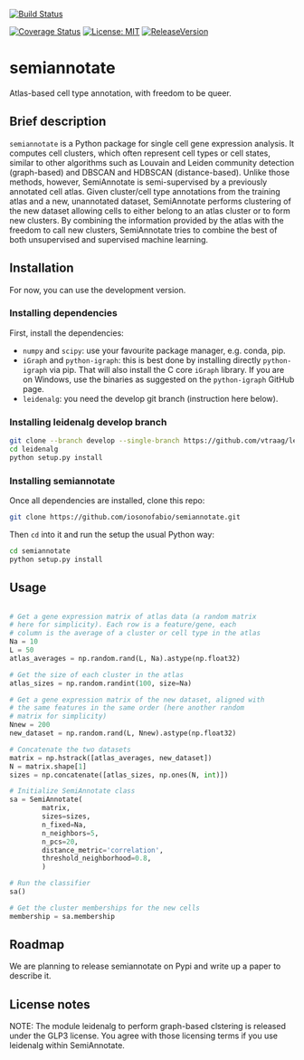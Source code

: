 [![Build Status](https://travis-ci.org/iosonofabio/semiannotate.svg?branch=master)](https://travis-ci.org/iosonofabio/semiannotate)
<!--
[![Documentation Status](https://readthedocs.org/projects/semiannotate/badge/?version=master)](https://semiannotate.readthedocs.io/en/master)
-->
[![Coverage Status](https://coveralls.io/repos/github/iosonofabio/semiannotate/badge.svg?branch=master)](https://coveralls.io/github/iosonofabio/semiannotate?branch=master)
[![License: MIT](https://img.shields.io/badge/license-MIT-brightgreen.svg)](https://opensource.org/licenses/MIT)
[![ReleaseVersion](https://img.shields.io/pypi/v/semiannotate.svg)](https://pypi.org/project/semiannotate/)


# semiannotate
Atlas-based cell type annotation, with freedom to be queer.

## Brief description
`semiannotate` is a Python package for single cell gene expression analysis. It computes cell clusters, which often represent cell types or cell states, similar to other
algorithms such as Louvain and Leiden community detection (graph-based) and DBSCAN and HDBSCAN (distance-based). Unlike those methods, however, SemiAnnotate is
semi-supervised by a previously annotated cell atlas. Given cluster/cell type annotations from the training atlas and a new, unannotated dataset, SemiAnnotate
performs clustering of the new dataset allowing cells to either belong to an atlas cluster or to form new clusters. By combining the information provided by the atlas
with the freedom to call new clusters, SemiAnnotate tries to combine the best of both unsupervised and supervised machine learning.

## Installation
For now, you can use the development version.

### Installing dependencies
First, install the dependencies:
- `numpy` and `scipy`: use your favourite package manager, e.g. conda, pip.
- `iGraph` and `python-igraph`: this is best done by installing directly `python-igraph` via pip. That will also install the C core `iGraph` library. If you are on Windows, use the binaries as suggested on the `python-igraph` GitHub page.
- `leidenalg`: you need the develop git branch (instruction here below).

### Installing leidenalg develop branch
```bash
git clone --branch develop --single-branch https://github.com/vtraag/leidenalg.git
cd leidenalg
python setup.py install
```

### Installing semiannotate
Once all dependencies are installed, clone this repo:
```bash
git clone https://github.com/iosonofabio/semiannotate.git
```
Then `cd` into it and run the setup the usual Python way:
```bash
cd semiannotate
python setup.py install
```

## Usage
```python

# Get a gene expression matrix of atlas data (a random matrix
# here for simplicity). Each row is a feature/gene, each
# column is the average of a cluster or cell type in the atlas
Na = 10
L = 50
atlas_averages = np.random.rand(L, Na).astype(np.float32)

# Get the size of each cluster in the atlas
atlas_sizes = np.random.randint(100, size=Na)

# Get a gene expression matrix of the new dataset, aligned with
# the same features in the same order (here another random
# matrix for simplicity)
Nnew = 200
new_dataset = np.random.rand(L, Nnew).astype(np.float32)

# Concatenate the two datasets
matrix = np.hstrack([atlas_averages, new_dataset])
N = matrix.shape[1]
sizes = np.concatenate([atlas_sizes, np.ones(N, int)])

# Initialize SemiAnnotate class
sa = SemiAnnotate(
        matrix,
        sizes=sizes,
        n_fixed=Na,
        n_neighbors=5,
        n_pcs=20,
        distance_metric='correlation',
        threshold_neighborhood=0.8,
        )

# Run the classifier
sa()

# Get the cluster memberships for the new cells
membership = sa.membership
```

## Roadmap
We are planning to release semiannotate on Pypi and write up a paper
to describe it.

## License notes
NOTE: The module leidenalg to perform graph-based clstering is released
under the GLP3 license. You agree with those licensing terms if you use
leidenalg within SemiAnnotate.
